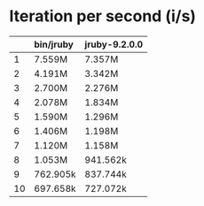 # Iteration per second (i/s)

|    |bin/jruby|jruby-9.2.0.0|
|:---|:-------|:-------|
|1   |   7.559M|   7.357M|
|2   |   4.191M|   3.342M|
|3   |   2.700M|   2.276M|
|4   |   2.078M|   1.834M|
|5   |   1.590M|   1.296M|
|6   |   1.406M|   1.198M|
|7   |   1.120M|   1.158M|
|8   |   1.053M| 941.562k|
|9   | 762.905k| 837.744k|
|10  | 697.658k| 727.072k|
